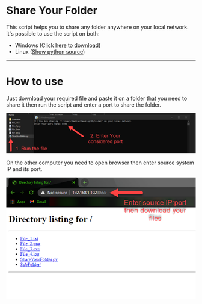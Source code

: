 # Share Your Folder
This script helps you to share any folder anywhere on your local network.
<br />it's possible to use the script on both:
* Windows ([Click here to download](https://github.com/Mehran-Seifalinia/ShareYourFolder/raw/main/Windows/ShareYourFolder.exe))
* Linux ([Show python source](https://raw.githubusercontent.com/Mehran-Seifalinia/ShareYourFolder/main/Linux/ShareYourFolder.py))
<hr>

# How to use
Just download your required file and paste it on a folder that you need to share it then run the script and enter a port to share the folder.
<br />

![Image1](https://github.com/Mehran-Seifalinia/ShareYourFolder/blob/main/Image/Image(1).png)

On the other computer you need to open browser then enter source system IP and its port.
<br />

![Image1](https://github.com/Mehran-Seifalinia/ShareYourFolder/blob/main/Image/Image(2).png)
